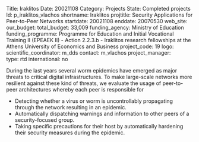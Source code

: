 Title: Iraklitos
Date:  20021108
Category: Projects
State: Completed projects
Id: p_iraklitos_vlachos
shortname: Iraklitos
projtitle: Security Applications for Peer-to-Peer Networks
startdate: 20021108
enddate: 20070530
web_site:  
our_budget:
total_budget: 33,009
funding_agency: Ministry of Education
funding_programme: Programme for Education and Initial Vocational Training II (EPEAEK II) - Action 2.2.3.b - Iraklitos research fellowships at the Athens University of Economics and Business
project_code: 19
logo:   
scientific_coordinator: m_dds
contact: m_vlachos
project_manager:  
type: rtd
international: no

During the last years several worm epidemics have emerged as major threats to critical digital infrastructures.
To make large-scale networks more resilient against these kind of threats, we evaluate the usage of peer-to-peer architectures whereby each peer is responsible for
<ul>
<li>Detecting whether a virus or worm is uncontrollably propagating through the network resulting in an epidemic.</li>
<li>Automatically dispatching warnings and information to other peers of a security-focused group.</li>
<li>Taking specific precautions for their host by automatically hardening their security measures during the epidemic.</li>  
</ul>
